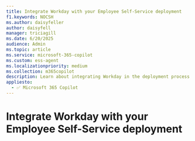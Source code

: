 ```yaml
---
title: Integrate Workday with your Employee Self-Service deployment
f1.keywords: NOCSH
ms.author: daisyfeller
author: daisyfell
manager: triciagill
ms.date: 6/20/2025
audience: Admin
ms.topic: article
ms.service: microsoft-365-copilot
ms.custom: ess-agent
ms.localizationpriority: medium
ms.collection: m365copilot
description: Learn about integrating Workday in the deployment process for the Employee Self-Service agent.
appliesto:
  - ✅ Microsoft 365 Copilot
---
```


# Integrate Workday with your Employee Self-Service deployment



